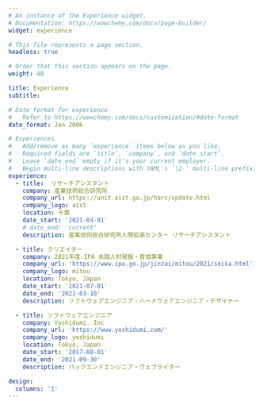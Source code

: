 ```yaml
---
# An instance of the Experience widget.
# Documentation: https://wowchemy.com/docs/page-builder/
widget: experience

# This file represents a page section.
headless: true

# Order that this section appears on the page.
weight: 40

title: Experience
subtitle:

# Date format for experience
#   Refer to https://wowchemy.com/docs/customization/#date-format
date_format: Jan 2006

# Experiences.
#   Add/remove as many `experience` items below as you like.
#   Required fields are `title`, `company`, and `date_start`.
#   Leave `date_end` empty if it's your current employer.
#   Begin multi-line descriptions with YAML's `|2-` multi-line prefix.
experience:
  - title:  リサーチアシスタント
    company: 産業技術総合研究所
    company_url: https://unit.aist.go.jp/harc/update.html
    company_logo: aist
    location: 千葉
    date_start: '2021-04-01'
    # date_end: 'current'
    description: 産業技術総合研究所人間拡張センター リサーチアシスタント

  - title: クリエイター
    company: 2021年度 IPA 未踏人材発掘・育成事業
    company_url: 'https://www.ipa.go.jp/jinzai/mitou/2021/seika.html'
    company_logo: mitou
    location: Tokyo, Japan
    date_start: '2021-07-01'
    date_end: '2022-03-10'
    description: ソフトウェアエンジニア・ハードウェアエンジニア・デザイナー

  - title: ソフトウェアエンジニア
    company: Yoshidumi. Inc
    company_url: 'https://www.yoshidumi.com/'
    company_logo: yoshidumi
    location: Tokyo, Japan
    date_start: '2017-08-01'
    date_end: '2021-09-30'
    description: バックエンドエンジニア・ウェブライター

design:
  columns: '1'
---
```

